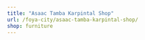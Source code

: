 ```yaml
---
title: "Asaac Tamba Karpintal Shop"
url: /foya-city/asaac-tamba-karpintal-shop/
shop: furniture
---
```

